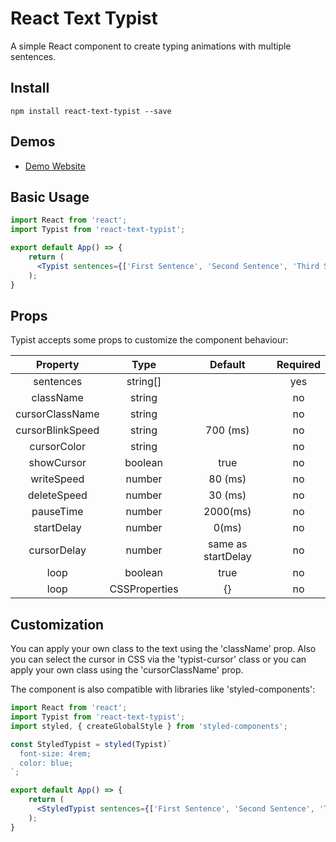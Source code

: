 # React Text Typist

A simple React component to create typing animations with multiple sentences.

## Install

```shell
npm install react-text-typist --save
```

## Demos

- <a href="https://react-text-typist.braiscao.dev" target="_blank">Demo Website</a>

## Basic Usage

```jsx
import React from 'react';
import Typist from 'react-text-typist';

export default App() => {
    return (
      <Typist sentences={['First Sentence', 'Second Sentence', 'Third Sentence']} loop={false} />
    );
}
```

## Props

Typist accepts some props to customize the component behaviour:

|     Property     |     Type      |      Default       | Required |
| :--------------: | :-----------: | :----------------: | :------: |
|    sentences     |   string[]    |                    |   yes    |
|    className     |    string     |                    |    no    |
| cursorClassName  |    string     |                    |    no    |
| cursorBlinkSpeed |    string     |      700 (ms)      |    no    |
|   cursorColor    |    string     |                    |    no    |
|    showCursor    |    boolean    |        true        |    no    |
|    writeSpeed    |    number     |      80 (ms)       |    no    |
|   deleteSpeed    |    number     |      30 (ms)       |    no    |
|    pauseTime     |    number     |      2000(ms)      |    no    |
|    startDelay    |    number     |       0(ms)        |    no    |
|   cursorDelay    |    number     | same as startDelay |    no    |
|       loop       |    boolean    |        true        |    no    |
|       loop       | CSSProperties |         {}         |    no    |

## Customization

You can apply your own class to the text using the 'className' prop. Also you can select the cursor in CSS via the 'typist-cursor' class or you can apply your own class using the 'cursorClassName' prop.

The component is also compatible with libraries like 'styled-components':

```jsx
import React from 'react';
import Typist from 'react-text-typist';
import styled, { createGlobalStyle } from 'styled-components';

const StyledTypist = styled(Typist)`
  font-size: 4rem;
  color: blue;
`;

export default App() => {
    return (
      <StyledTypist sentences={['First Sentence', 'Second Sentence', 'Third Sentence']} loop={false} />
    );
}
```
